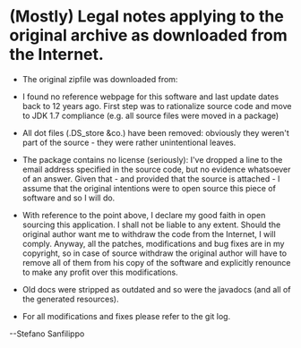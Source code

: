 (Mostly) Legal notes applying to the original archive as downloaded from the Internet.
======================================================================================

* The original zipfile was downloaded from:


* I found no reference webpage for this software and last update dates back to
12 years ago. First step was to rationalize source code and move to JDK 1.7
compliance (e.g. all source files were moved in a package)

* All dot files (.DS_store &co.) have been removed: obviously they 
weren't part of the source - they were rather unintentional leaves.

* The package contains no license (seriously): I've dropped a line to 
the email address specified in the source code, but no evidence whatsoever 
of an answer. Given that - and provided that the source is attached - I 
assume that the original intentions were to open source this piece of 
software and so I will do.

* With reference to the point above, I declare my good faith in open sourcing
this application. I shall not be liable to any extent. Should the original
author want me to withdraw the code from the Internet, I will comply.
Anyway, all the patches, modifications and bug fixes are in my copyright,
so in case of source withdraw the original author will have to remove all of
them from his copy of the software and explicitly renounce to make any profit
over this modifications.

* Old docs were stripped as outdated and so were the javadocs (and all of the
generated resources).

* For all modifications and fixes please refer to the git log.

--Stefano Sanfilippo
